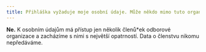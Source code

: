 ```yaml
---
title: Přihláška vyžaduje moje osobní údaje. Může někdo mimo tuto organizaci získat tyto údaje?
---
```

**Ne.** K osobním údajům má přístup jen několik členů*ek odborové organizace a zacházíme s nimi s největší opatrností. Data o členstvu nikomu nepředáváme.
